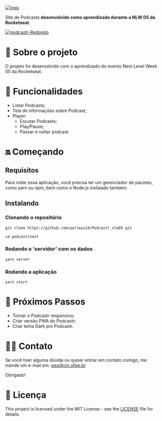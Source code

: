 <a href="https://imgbb.com/"><img src="https://i.ibb.co/qpcZfsN/logo.png" alt="logo" border="0"></a>

<p> Site de Podcasts <strong>desenvolvido como aprendizado durante a NLW 05 da Rocketseat</strong>. </p>

<a href="https://ibb.co/HrvZzCY"><img src="https://i.ibb.co/vJ59Phm/podcastr-Redondo.png" alt="podcastr-Redondo" border="0"></a>


# 👀 Sobre o projeto
O projeto foi desenvolvido com o aprendizado do evento Next Level Week 05 da Rocketseat.


# 📱 Funcionalidades
- Listar Podcasts; 
- Tela de informações sobre Podcast;
- Player:
  - Escutar Podcasts;
  - Play/Pause;
  - Passar e voltar podcast.
 
# 🔛 Começando
## Requisitos
Para rodar essa aplicação, você precisa ter um gerenciador de pacotes, como yarn ou npm, bem como o Node.js instalado também. 

## Instalando 
### Clonando o repositório
```
git clone https://github.com/warleys14/Podcastr_nlw05.git

cd podcastrnext
```

### Rodando o 'servidor' com os dados
```
yarn server
```
### Rodando a aplicação
```
yarn start
```

# 🧐 Próximos Passos
- Tornar o Podcastr responsivo;
- Criar versão PWA do Podcastr;
- Criar tema Dark pro Podcastr.

# 🤜🤛 Contato
Se você tiver alguma dúvida ou quiser entrar em contato comigo, me mande um e-mail em: wss@cin.ufpe.br

Obrigado!

# 📜 Licença
This project is licensed under the MIT License - see the [LICENSE](https://github.com/warleys14/S-Compras/blob/master/LICENSE) file for details.
